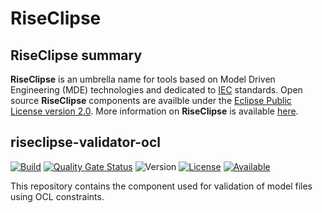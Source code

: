 # RiseClipse
## RiseClipse summary
**RiseClipse** is an umbrella name for tools based on Model Driven Engineering (MDE) technologies and dedicated to [IEC](http://www.iec.ch/) standards. Open source **RiseClipse** components are availble under the [Eclipse Public License version 2.0](https://www.eclipse.org/org/documents/epl-2.0/EPL-2.0.html). More information on **RiseClipse** is available [here](https://wdi.supelec.fr/software/RiseClipse/).

## riseclipse-validator-ocl
[![Build](https://github.com/riseclipse/riseclipse-validator-ocl/actions/workflows/Verify.yml/badge.svg)](https://github.com/riseclipse/riseclipse-validator-ocl/actions/workflows/Verify.yml)
[![Quality Gate Status](https://sonarcloud.io/api/project_badges/measure?project=riseclipse_riseclipse-validator-ocl&metric=alert_status)](https://sonarcloud.io/summary/new_code?id=riseclipse_riseclipse-validator-ocl)
![Version](https://img.shields.io/github/v/tag/riseclipse/riseclipse-validator-ocl?color=blueviolet&label=Latest)
[![License](https://img.shields.io/badge/License-EPL_2.0-blue.svg)](https://opensource.org/licenses/EPL-2.0)
[![Available](https://img.shields.io/badge/Available%20on-Maven%20Central-orange)](https://repo1.maven.org/maven2/io/github/riseclipse/fr.centralesupelec.edf.riseclipse.validation.ocl/)

This repository contains the component used for validation of model files using OCL constraints.
